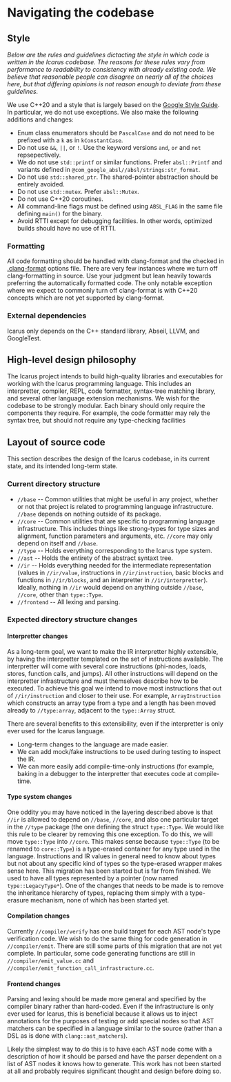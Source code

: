 # Navigating the codebase

## Style

_Below are the rules and guidelines dictacting the style in which code is written in the Icarus codebase. The reasons for these rules vary from performance to readability to consistency with already existing code. We believe that reasonable people can disagree on nearly all of the choices here, but that differing opinions is not reason enough to deviate from these guidelines._

We use C++20 and a style that is largely based on the [Google Style Guide](https://google.github.io/styleguide/). In particular, we do not use exceptions. We also make the following additions and changes:

* Enum class enumerators should be `PascalCase` and do not need to be prefixed with a `k` as in `kConstantCase`.
* Do not use `&&`, `||`, or `!`. Use the keyword versions `and`, `or` and `not` repsepectively.
* We do not use `std::printf` or similar functions. Prefer `absl::Printf` and variants defined in `@com_google_absl//absl/strings:str_format`.
* Do not use `std::shared_ptr`. The shared-pointer abstraction should be entirely avoided.
* Do not use `std::mutex`. Prefer `absl::Mutex`.
* Do not use C++20 coroutines.
* All command-line flags must be defined using `ABSL_FLAG` in the same file defining `main()` for the binary.
* Avoid RTTI except for debugging facilities. In other words, optimized builds should have no use of RTTI.

### Formatting

All code formatting should be handled with clang-format and the checked in [.clang-format](https://github.com/asoffer/Icarus/blob/main/.clang-format) options file. There are very few instances where we turn off clang-formatting in source. Use your judgment but lean heavily towards preferring the automatically formatted code. The only notable exception where we expect to commonly turn off clang-format is with C++20 concepts which are not yet supported by clang-format.

### External dependencies

Icarus only depends on the C++ standard library, Abseil, LLVM, and GoogleTest.

## High-level design philosophy

The Icarus project intends to build high-quality libraries and executables for working with the Icarus programming language. This includes an interpretter, compiler, REPL, code formatter, syntax-tree matching library, and several other language extension mechanisms. We wish for the codebase to be strongly modular. Each binary should only require the components they require. For example, the code formatter may rely the syntax tree, but should not require any type-checking facilities

## Layout of source code

This section describes the design of the Icarus codebase, in its current state, and its intended long-term state.

### Current directory structure
* `//base` -- Common utilities that might be useful in any project, whether or not that project is related to programming language infrastructure. `//base` depends on nothing outside of its package.
* `//core` -- Common utilities that are specific to programming language infrastructure. This includes things like strong-types for type sizes and alignment, function parameters and arguments, etc. `//core` may only depend on itself and `//base`.
* `//type` -- Holds everything corresponding to the Icarus type system.
* `//ast` -- Holds the entirety of the abstract syntaxt tree.
* `//ir` -- Holds everything needed for the intermediate representation (values in `//ir/value`, instructions in `//ir/instruction`, basic blocks and functions in `//ir/blocks`, and an interpretter in `//ir/interpretter`). Ideally, nothing in `//ir` would depend on anything outside `//base`, `//core`, other than `type::Type`.
* `//frontend` -- All lexing and parsing.

### Expected directory structure changes

#### Interpretter changes
As a long-term goal, we want to make the IR interpretter highly extensible, by having the interpretter templated on the set of instructions available. The interpretter will come with several core instructions (phi-nodes, loads, stores, function calls, and jumps). All other instructions will depend on the interpretter infrastructure and must themselves describe how to be executed. To achieve this goal we intend to move most instructions that out of `//ir/instruction` and closer to their use. For example, `ArrayInstruction` which constructs an array type from a type and a length has been moved already to `//type:array`, adjacent to the `type::Array` struct.

There are several benefits to this extensibility, even if the interpretter is only ever used for the Icarus language.
* Long-term changes to the language are made easier.
* We can add mock/fake instructions to be used during testing to inspect the IR.
* We can more easily add compile-time-only instructions (for example, baking in a debugger to the interpretter that executes code at compile-time.

#### Type system changes
One oddity you may have noticed in the layering described above is that `//ir` is allowed to depend on `//base`, `//core`, and also one particular target in the `//type` package (the one defining the struct `type::Type`. We would like this rule to be clearer by removing this one exception. To do this, we will move `type::Type` into `//core`. This makes sense because `type::Type` (to be renamed to `core::Type`) is a type-erased container for any type used in the language. Instructions and IR values in general need to know about types but not about any specific kind of types so the type-erased wrapper makes sense here. This migration has been started but is far from finished. We used to have all types represented by a pointer (now named `type::LegacyType*`). One of the changes that needs to be made is to remove the inheritance hierarchy of types, replacing them simply with a type-erasure mechanism, none of which has been started yet.

#### Compilation changes
Currently `//compiler/verify` has one build target for each AST node's type verification code. We wish to do the same thing for code generation in `//compiler/emit`. There are still some parts of this migration that are not yet complete. In particular, some code generating functions are still in `//compiler/emit_value.cc` and `//compiler/emit_function_call_infrastructure.cc`.

#### Frontend changes
Parsing and lexing should be made more general and specified by the compiler binary rather than hard-coded. Even if the infrastructure is only ever used for Icarus, this is beneficial because it allows us to inject annotations for the purposes of testing or add special nodes so that AST matchers can be specified in a language similar to the source (rather than a DSL as is done with `clang::ast_matchers`).

Likely the simplest way to do this is to have each AST node come with a description of how it should be parsed and have the parser dependent on a list of AST nodes it knows how to generate. This work has not been started at all and probably requires significant thought and design before doing so.
